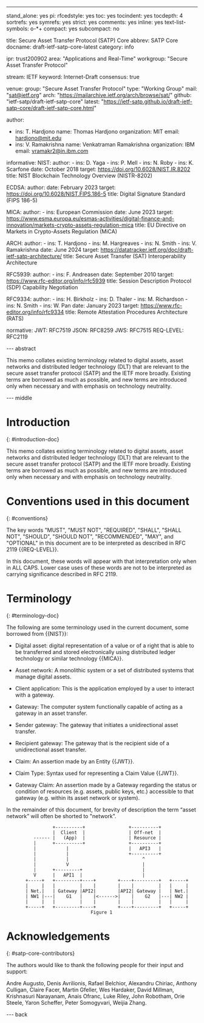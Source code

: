 ---

stand_alone: yes
pi:
  rfcedstyle: yes
  toc: yes
  tocindent: yes
  tocdepth: 4
  sortrefs: yes
  symrefs: yes
  strict: yes
  comments: yes
  inline: yes
  text-list-symbols: o-*+
  compact: yes
  subcompact: no

title: Secure Asset Transfer Protocol (SATP) Core
abbrev: SATP Core
docname: draft-ietf-satp-core-latest
category: info

ipr: trust200902
area: "Applications and Real-Time"
workgroup: "Secure Asset Transfer Protocol"

stream: IETF
keyword: Internet-Draft
consensus: true

venue:
  group: "Secure Asset Transfer Protocol"
  type: "Working Group"
  mail: "sat@ietf.org"
  arch: "https://mailarchive.ietf.org/arch/browse/sat/"
  github: "ietf-satp/draft-ietf-satp-core"
  latest: "https://ietf-satp.github.io/draft-ietf-satp-core/draft-ietf-satp-core.html"

author:

  -
    ins: T. Hardjono
    name: Thomas Hardjono
    organization: MIT
    email: hardjono@mit.edu
  -
    ins: V. Ramakrishna
    name: Venkatraman Ramakrishna
    organization: IBM
    email: vramakr2@in.ibm.com

    
informative:
  NIST:
    author:
    - ins: D. Yaga
    - ins: P. Mell
    - ins: N. Roby
    - ins: K. Scarfone
    date: October 2018
    target: https://doi.org/10.6028/NIST.IR.8202
    title: NIST Blockchain Technology Overview (NISTR-8202)

  ECDSA:
    author:
    date: February 2023
    target: https://doi.org/10.6028/NIST.FIPS.186-5
    title: Digital Signature Standard (FIPS 186-5)
    
  MICA:
    author:
    - ins: European Commission
    date: June 2023
    target: https://www.esma.europa.eu/esmas-activities/digital-finance-and-innovation/markets-crypto-assets-regulation-mica
    title: EU Directive on Markets in Crypto-Assets Regulation (MiCA)

  ARCH:
    author:
    - ins: T. Hardjono
    - ins: M. Hargreaves
    - ins: N. Smith
    - ins: V. Ramakrishna
    date: June 2024
    target: https://datatracker.ietf.org/doc/draft-ietf-satp-architecture/
    title: Secure Asset Transfer (SAT) Interoperability Architecture

  RFC5939:
    author:
    - ins: F. Andreasen
    date: September 2010
    target: https://www.rfc-editor.org/info/rfc5939
    title: Session Description Protocol (SDP) Capability Negotiation

  RFC9334:
    author:
    - ins: H. Birkholz
    - ins: D. Thaler
    - ins: M. Richardson
    - ins: N. Smith
    - ins: W. Pan
    date: January 2023
    target: https://www.rfc-editor.org/info/rfc9334
    title: Remote Attestation Procedures Architecture (RATS)

normative:
  JWT: RFC7519
  JSON: RFC8259
  JWS: RFC7515
  REQ-LEVEL: RFC2119

--- abstract

This memo collates existing terminology related to digital assets, asset networks and distributed ledger technology (DLT) that are relevant to the secure asset transfer protocol (SATP) and the IETF more broadly. Existing terms are borrowed as much as possible, and new terms are introduced only when necessary and with emphasis on technology neutrality.

--- middle

# Introduction

{: #introduction-doc}

This memo collates existing terminology related to digital assets, asset networks and distributed ledger technology (DLT) that are relevant to the secure asset transfer protocol (SATP) and the IETF more broadly. Existing terms are borrowed as much as possible, and new terms are introduced only when necessary and with emphasis on technology neutrality.



# Conventions used in this document

{: #conventions}

The key words "MUST", "MUST NOT", "REQUIRED", "SHALL", "SHALL NOT",
"SHOULD", "SHOULD NOT", "RECOMMENDED", "MAY", and "OPTIONAL"
in this document are to be interpreted as described in RFC 2119 {{REQ-LEVEL}}.

In this document, these words will appear with that interpretation
only when in ALL CAPS. Lower case uses of these words are not to be
interpreted as carrying significance described in RFC 2119.

# Terminology

{: #terminology-doc}

The following are some terminology used in the current document, some borrowed from {{NIST}}:

- Digital asset: digital representation of a value or of a right that is able to be
  transferred and stored electronically using distributed ledger technology or similar technology {{MICA}}.

- Asset network: A monolithic system or a set of distributed systems that manage digital assets.

- Client application: This is the application employed by a user
  to interact with a gateway.

- Gateway: The computer system functionally capable of acting
  as a gateway in an asset transfer.

- Sender gateway: The gateway that initiates a unidirectional asset transfer.

- Recipient gateway: The gateway that is the recipient side of
  a unidirectional asset transfer.

- Claim: An assertion made by an Entity {{JWT}}.

- Claim Type: Syntax used for representing a Claim Value {{JWT}}.

- Gateway Claim: An assertion made by a Gateway regarding the status or
  condition of resources (e.g. assets, public keys, etc.)
  accessible to that gateway (e.g. within its asset network or system).

In the remainder of this document, for brevity of description the term “asset network” will often be shorted to "network".


```
                 +----------+                +----------+
                 |  Client  |                | Off-net  |
          ------ |   (App)  |                | Resource |
          |      +----------+                +----------+
          |           |                      |   API3   |
          |           |                      +----------+
          |           |                           ^
          |           V                           |
          |      +---------+                      |
          V      |   API1  |                      |
       +-----+   +---------+----+        +----+---------+   +-----+
       |     |   |         |    |        |    |         |   |     |
       | Net.|   | Gateway |API2|        |API2| Gateway |   | Net.|
       | NW1 |---|    G1   |    |<------>|    |    G2   |---| NW2 |
       |     |   |         |    |        |    |         |   |     |
       +-----+   +---------+----+        +----+---------+   +-----+
                               Figure 1
```


# Acknowledgements

{: #satp-core-contributors}

The authors would like to thank the following people for their input and support:

Andre Augusto,
Denis Avrilionis,
Rafael Belchior,
Alexandru Chiriac,
Anthony Culligan,
Claire Facer,
Martin Gfeller,
Wes Hardaker,
David Millman,
Krishnasuri Narayanam,
Anais Ofranc,
Luke Riley,
John Robotham,
Orie Steele,
Yaron Scheffer,
Peter Somogyvari,
Weijia Zhang.


--- back


